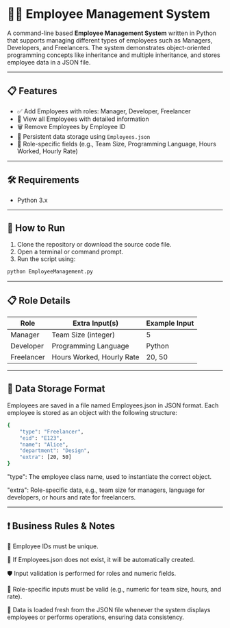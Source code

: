 # 🧑‍💼 Employee Management System

A command-line based **Employee Management System** written in Python that supports managing different types of employees such as Managers, Developers, and Freelancers. The system demonstrates object-oriented programming concepts like inheritance and multiple inheritance, and stores employee data in a JSON file.


---

## 📋 Features

- ✅ Add Employees with roles: Manager, Developer, Freelancer
- 👀 View all Employees with detailed information
- 🗑️ Remove Employees by Employee ID
- 💾 Persistent data storage using `Employees.json`
- 🔄 Role-specific fields (e.g., Team Size, Programming Language, Hours Worked, Hourly Rate)


---

## 🛠️ Requirements

- Python 3.x

---

## 🚀 How to Run

1. Clone the repository or download the source code file.
2. Open a terminal or command prompt.
3. Run the script using:

```bash
python EmployeeManagement.py
```

---

## 📋 Role Details
| Role       | Extra Input(s)            | Example Input |
| ---------- | ------------------------- | ------------- |
| Manager    | Team Size (integer)       | 5             |
| Developer  | Programming Language      | Python        |
| Freelancer | Hours Worked, Hourly Rate | 20, 50        |


---

## 💾 Data Storage Format
Employees are saved in a file named Employees.json in JSON format. Each employee is stored as an object with the following structure:
```bash
{
    "type": "Freelancer",
    "eid": "E123",
    "name": "Alice",
    "department": "Design",
    "extra": [20, 50]
}
```

"type": The employee class name, used to instantiate the correct object.

"extra": Role-specific data, e.g., team size for managers, language for developers, or hours and rate for freelancers.

---

## ❗ Business Rules & Notes
🔢 Employee IDs must be unique.

📂 If Employees.json does not exist, it will be automatically created.

🛡️ Input validation is performed for roles and numeric fields.

📝 Role-specific inputs must be valid (e.g., numeric for team size, hours, and rate).

🧹 Data is loaded fresh from the JSON file whenever the system displays employees or performs operations, ensuring data consistency.